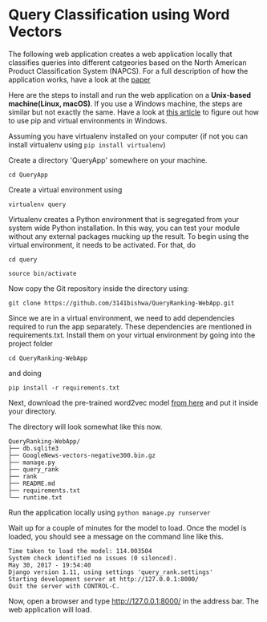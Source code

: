 # Query Classification using Word Vectors

The following web application creates a web application locally that classifies  queries into different catgeories based on the North American Product Classification System (NAPCS). For a full description of how the application works, have a look at the [paper](https://drive.google.com/file/d/0B1ttwhq718PdV1Rrbk0tT01iOGxhRHlsOHJJYkV4Qmx6OHhv/view?usp=sharing)

Here are the steps to install and run the web application on a **Unix-based machine(Linux, macOS)**. If you use a Windows machine, the steps are similar but not exactly the same. Have a look at [this article](http://timmyreilly.azurewebsites.net/python-pip-virtualenv-installation-on-windows/) to figure out how to use pip and virtual environments in Windows. 

Assuming you have virtualenv installed on your computer (if not you can install virtualenv using `pip install virtualenv`)

Create a directory 'QueryApp' somewhere on your machine.

`cd QueryApp`

Create a virtual environment using

`virtualenv query`

Virtualenv creates a Python environment that is segregated from your system wide Python installation. In this way, you can test your module without any external packages mucking up the result. To begin using the virtual environment, it needs to be activated. For that, do

`cd query`

`source bin/activate`

Now copy the Git repository inside the directory using:

`git clone https://github.com/3141bishwa/QueryRanking-WebApp.git`

Since we are in a virtual environment, we need to add dependencies required to run the app separately. These dependencies are mentioned in requirements.txt. Install them on your virtual environment by going into the project folder 

`cd QueryRanking-WebApp`

and doing

`pip install -r requirements.txt`

Next, download the pre-trained word2vec model [from here](https://drive.google.com/uc?id=0B7XkCwpI5KDYNlNUTTlSS21pQmM&export=download) and put it inside your directory.

The directory will look somewhat like this now.

```
QueryRanking-WebApp/
├── db.sqlite3
├── GoogleNews-vectors-negative300.bin.gz
├── manage.py
├── query_rank
├── rank
├── README.md
├── requirements.txt
└── runtime.txt
```

Run the application locally using 
`python manage.py runserver`

Wait up for a couple of minutes for the model to load.
Once the model is loaded, you should see a message on the command line like this.

```
Time taken to load the model: 114.003504
System check identified no issues (0 silenced).
May 30, 2017 - 19:54:40
Django version 1.11, using settings 'query_rank.settings'
Starting development server at http://127.0.0.1:8000/
Quit the server with CONTROL-C.
```

Now, open a browser and type http://127.0.0.1:8000/ in the address bar. The web application will load.

